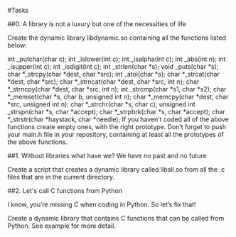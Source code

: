 #Tasks

##0. A library is not a luxury but one of the necessities of life

Create the dynamic library libdynamic.so containing all the functions listed below:

int \_putchar(char c);
int \_islower(int c);
int \_isalpha(int c);
int \_abs(int n);
int \_isupper(int c);
int \_isdigit(int c);
int \_strlen(char \*s);
void \_puts(char \*s);
char \*\_strcpy(char \*dest, char \*src);
int \_atoi(char \*s);
char \*\_strcat(char \*dest, char \*src);
char \*\_strncat(char \*dest, char \*src, int n);
char \*\_strncpy(char \*dest, char \*src, int n);
int \_strcmp(char \*s1, char \*s2);
char \*\_memset(char \*s, char b, unsigned int n);
char \*\_memcpy(char \*dest, char \*src, unsigned int n);
char \*\_strchr(char \*s, char c);
unsigned int \_strspn(char \*s, char \*accept);
char \*\_strpbrk(char \*s, char \*accept);
char \*\_strstr(char \*haystack, char \*needle);
If you haven’t coded all of the above functions create empty ones, with the right prototype.
Don’t forget to push your main.h file in your repository, containing at least all the prototypes of the above functions.

##1. Without libraries what have we? We have no past and no future

Create a script that creates a dynamic library called liball.so from all the .c files that are in the current directory.

##2. Let's call C functions from Python


I know, you’re missing C when coding in Python. So let’s fix that!

Create a dynamic library that contains C functions that can be called from Python. See example for more detail.


